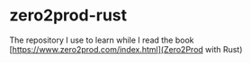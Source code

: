 # zero2prod-rust

The repository I use to learn while I read the book [https://www.zero2prod.com/index.html](Zero2Prod with Rust)